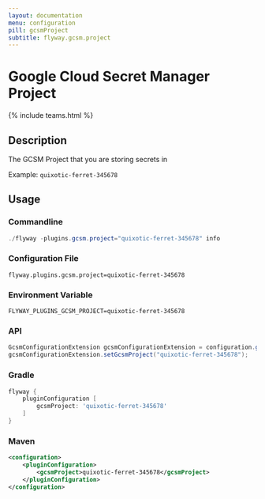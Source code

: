 ```yaml
---
layout: documentation
menu: configuration
pill: gcsmProject
subtitle: flyway.gcsm.project
---
```


# Google Cloud Secret Manager Project
{% include teams.html %}

## Description
The GCSM Project that you are storing secrets in

Example: `quixotic-ferret-345678`

## Usage

### Commandline
```powershell
./flyway -plugins.gcsm.project="quixotic-ferret-345678" info
```

### Configuration File
```properties
flyway.plugins.gcsm.project=quixotic-ferret-345678
```

### Environment Variable
```properties
FLYWAY_PLUGINS_GCSM_PROJECT=quixotic-ferret-345678
```

### API
```java
GcsmConfigurationExtension gcsmConfigurationExtension = configuration.getPluginRegister().getPlugin(GcsmConfigurationExtension.class)
gcsmConfigurationExtension.setGcsmProject("quixotic-ferret-345678");
```

### Gradle
```groovy
flyway {
    pluginConfiguration [
        gcsmProject: 'quixotic-ferret-345678'
    ]
}
```

### Maven
```xml
<configuration>
    <pluginConfiguration>
        <gcsmProject>quixotic-ferret-345678</gcsmProject>
    </pluginConfiguration>
</configuration>
```
